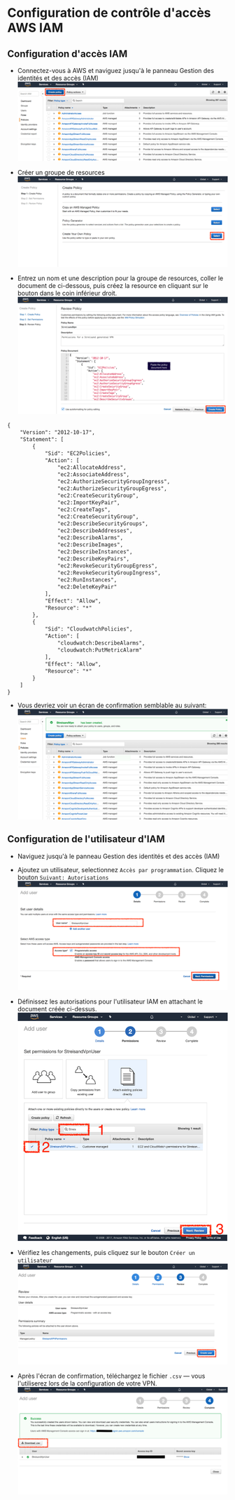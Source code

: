 Configuration de contrôle d'accès AWS IAM
=========================================

Configuration d'accès IAM
-------------------------

* Connectez-vous à AWS et naviguez jusqu'à le panneau Gestion des identités et des accès (IAM) 
![](screenshots/AWS/IAMPolicy1.png?raw=true)

* Créer un groupe de resources
![](screenshots/AWS/IAMPolicy2.png?raw=true)

* Entrez un nom et une description pour la groupe de resources, coller le document de ci-dessous, puis créez la resource en cliquant sur le bouton dans le coin inférieur droit.
![](screenshots/AWS/IAMPolicy3.png?raw=true)

```
{
    "Version": "2012-10-17",
    "Statement": [
        {
            "Sid": "EC2Policies",
            "Action": [
                "ec2:AllocateAddress",
                "ec2:AssociateAddress",
                "ec2:AuthorizeSecurityGroupIngress",
                "ec2:AuthorizeSecurityGroupEgress",
                "ec2:CreateSecurityGroup",
                "ec2:ImportKeyPair",
                "ec2:CreateTags",
                "ec2:CreateSecurityGroup",
                "ec2:DescribeSecurityGroups",
                "ec2:DescribeAddresses",
                "ec2:DescribeAlarms",
                "ec2:DescribeImages",
                "ec2:DescribeInstances",
                "ec2:DescribeKeyPairs",
                "ec2:RevokeSecurityGroupEgress",
                "ec2:RevokeSecurityGroupIngress",
                "ec2:RunInstances",
                "ec2:DeleteKeyPair"
            ],
            "Effect": "Allow",
            "Resource": "*"
        },
        {
            "Sid": "CloudwatchPolicies",
            "Action": [
                "cloudwatch:DescribeAlarms",
                "cloudwatch:PutMetricAlarm"
            ],
            "Effect": "Allow",
            "Resource": "*"
        }
    ]
}
```

* Vous devriez voir un écran de confirmation semblable au suivant:
![](screenshots/AWS/IAMPolicy4.png?raw=true)


Configuration de l'utilisateur d'IAM
-----
* Naviguez jusqu'à le panneau Gestion des identités et des accès (IAM)

* Ajoutez un utilisateur, selectionnez `Accès par programmation`. Cliquez le bouton `Suivant: Autorisations`
![](screenshots/AWS/IAMUser1.png?raw=true)

* Définissez les autorisations pour l'utilisateur IAM en attachant le document créée ci-dessus.
![](screenshots/AWS/IAMUser2.png?raw=true)

* Vérifiez les changements, puis cliquez sur le bouton `Créer un utilisateur`
![](screenshots/AWS/IAMUser3.png?raw=true)

* Après l'écran de confirmation, téléchargez le fichier `.csv` — vous l'utiliserez lors de la configuration de votre VPN.
![](screenshots/AWS/IAMUser4.png?raw=true)
